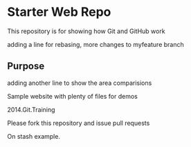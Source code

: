 # Starter Web Repo

This repository is for showing how Git and GitHub work

adding a line for rebasing, more changes to myfeature branch


## Purpose


adding another line to show the area comparisions

Sample website with plenty of files for demos

2014.Git.Training

Please fork this repository and issue pull requests

On stash example.
